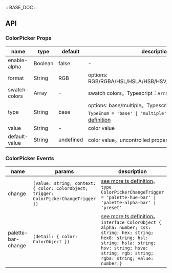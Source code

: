 :: BASE_DOC ::

## API
### ColorPicker Props

name | type | default | description | required
-- | -- | -- | -- | --
enable-alpha | Boolean | false | \- | N
format | String | RGB | options: RGB/RGBA/HSL/HSLA/HSB/HSV/HSVA/HEX/CMYK/CSS | N
swatch-colors | Array | - | swatch colors。Typescript：`Array<string> \| null` | N
type | String | base | options: base/multiple。Typescript：`TypeEnum ` `type TypeEnum = 'base' \| 'multiple'`。[see more ts definition](https://github.com/Tencent/tdesign-miniprogram/tree/develop/src/color-picker/type.ts) | N
value | String | - | color value | N
default-value | String | undefined | color value。uncontrolled property | N

### ColorPicker Events

name | params | description
-- | -- | --
change | `(value: string, context: { color: ColorObject; trigger: ColorPickerChangeTrigger })` | [see more ts definition](https://github.com/Tencent/tdesign-miniprogram/tree/develop/src/color-picker/type.ts)。<br/>`type ColorPickerChangeTrigger = 'palette-hue-bar' \| 'palette-alpha-bar' \| 'preset' `<br/>
palette-bar-change | `(detail: { color: ColorObject })` | [see more ts definition](https://github.com/Tencent/tdesign-miniprogram/tree/develop/src/color-picker/type.ts)。<br/>`interface ColorObject { alpha: number; css: string; hex: string; hex8: string; hsl: string; hsla: string; hsv: string; hsva: string; rgb: string; rgba: string; value: number;}`<br/>
